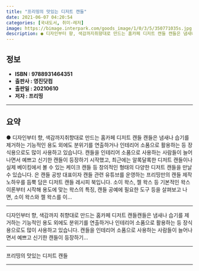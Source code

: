 ```yaml
---
title: "프리띵의 맛있는 디저트 캔들"
date: 2021-06-07 04:20:54
categories: [국내도서, 취미-레저]
image: https://bimage.interpark.com/goods_image/1/0/3/5/350771035s.jpg
description: ● 디자인부터 향, 색감까지취향대로 만드는 홈카페 디저트 캔들 캔들은 냄새나 습기를 제거하는 기능적인 용도 외에도 분위기를 연출하거나 인테리어 소품으로 활용하는 등 장식용으로도 많이 사용하고 있습니다. 캔들을 인테리어 소품으로 사용하는 사람들이 늘어나면서 예쁘고 신기한 캔들이 등장하
---
```


## **정보**

- **ISBN : 9788931464351**
- **출판사 : 영진닷컴**
- **출판일 : 20210610**
- **저자 : 프리띵**

------



## **요약**

●  디자인부터 향, 색감까지취향대로 만드는 홈카페  디저트 캔들 캔들은 냄새나 습기를 제거하는 기능적인 용도 외에도 분위기를 연출하거나 인테리어 소품으로 활용하는 등 장식용으로도 많이 사용하고 있습니다. 캔들을 인테리어 소품으로 사용하는 사람들이 늘어나면서 예쁘고 신기한 캔들이 등장하기 시작했고, 최근에는 알록달록한 디저트 캔들이나 실제 베이킹에서 볼 수 있는 케이크 캔들 등 창의적인 형태의 다양한 디저트 캔들을 만날 수 있습니다. 은 캔들 공방 대표이자 캔들 관련 유튜브를 운영하는 프리띵만의 캔들 제작 노하우를 듬뿍 담은 디저트 캔들 레시피 북입니다. 소이 왁스, 젤 왁스 등 기본적인 왁스 이론부터 시작해 용도에 맞는 왁스의 특징, 캔들 공예에 필요한 도구 등을 살펴보고 나면, 소이 왁스와 젤 왁스를 이...

------

디자인부터 향, 색감까지
취향대로 만드는 홈카페  디저트 캔들캔들은 냄새나 습기를 제거하는 기능적인 용도 외에도 분위기를 연출하거나 인테리어 소품으로 활용하는 등 장식용으로도 많이 사용하고 있습니다. 캔들을 인테리어 소품으로 사용하는 사람들이 늘어나면서 예쁘고 신기한 캔들이 등장하기... 

------


프리띵의 맛있는 디저트 캔들 

------


